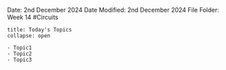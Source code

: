 Date: 2nd December 2024
Date Modified: 2nd December 2024
File Folder: Week 14
#Circuits

```ad-abstract
title: Today's Topics
collapse: open

- Topic1
- Topic2
- Topic3

```



